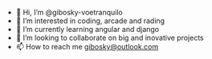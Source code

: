 - 👋 Hi, I’m @gibosky-voetranquilo
- 👀 I’m interested in coding, arcade and rading
- 🌱 I’m currently learning angular and django
- 💞️ I’m looking to collaborate on big and inovative projects
- 📫 How to reach me gibosky@outlook.com

<!---
gibosky-voetranquilo/gibosky-voetranquilo is a ✨ special ✨ repository because its `README.md` (this file) appears on your GitHub profile.
You can click the Preview link to take a look at your changes.
--->
